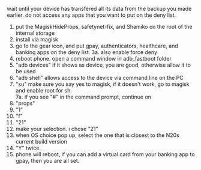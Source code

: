 wait until your device has transfered all its data from the backup you made earlier.
do not access any apps that you want to put on the deny list.

1. put the MagiskHideProps, safetynet-fix, and Shamiko on the root of the internal storage
2. install via magisk
3. go to the gear icon, and put gpay, authenticators, healthcare, and banking apps on the deny list.
3a. also enable force deny
4. reboot phone.
open a command window in adb_fastboot folder
5. "adb devices" if it shows as device, you are good, otherwise allow it to be used
6. "adb shell" allows access to the device via command line on the PC
7. "su" make sure you say yes to magisk, if it doesn't work, go to magisk and enable root for sh.
<br>7a. if you see "#" in the command prompt, continue on
8. "props"
9. "1"
10. "f"
11. "21"
12. make your selection. i chose "21"
13. when OS choice pop up, select the one that is closest to the N20s current build version
22. "Y" twice.
23. phone will reboot, if you can add a virtual card from your banking app to gpay, then you are all set.
